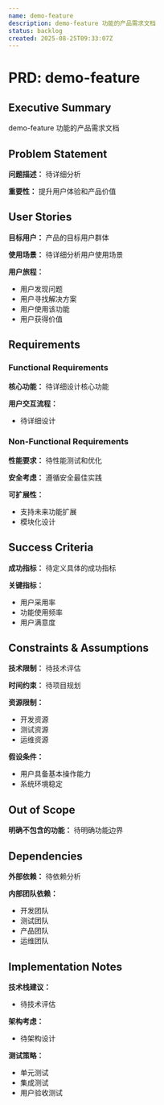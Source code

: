 ```yaml
---
name: demo-feature
description: demo-feature 功能的产品需求文档
status: backlog
created: 2025-08-25T09:33:07Z
---
```


# PRD: demo-feature

## Executive Summary

demo-feature 功能的产品需求文档

## Problem Statement

**问题描述：**
待详细分析

**重要性：**
提升用户体验和产品价值

## User Stories

**目标用户：**
产品的目标用户群体

**使用场景：**
待详细分析用户使用场景

**用户旅程：**

- 用户发现问题
- 用户寻找解决方案
- 用户使用该功能
- 用户获得价值

## Requirements

### Functional Requirements

**核心功能：**
待详细设计核心功能

**用户交互流程：**

- 待详细设计

### Non-Functional Requirements

**性能要求：**
待性能测试和优化

**安全考虑：**
遵循安全最佳实践

**可扩展性：**

- 支持未来功能扩展
- 模块化设计

## Success Criteria

**成功指标：**
待定义具体的成功指标

**关键指标：**

- 用户采用率
- 功能使用频率
- 用户满意度

## Constraints & Assumptions

**技术限制：**
待技术评估

**时间约束：**
待项目规划

**资源限制：**

- 开发资源
- 测试资源
- 运维资源

**假设条件：**

- 用户具备基本操作能力
- 系统环境稳定

## Out of Scope

**明确不包含的功能：**
待明确功能边界

## Dependencies

**外部依赖：**
待依赖分析

**内部团队依赖：**

- 开发团队
- 测试团队
- 产品团队
- 运维团队

## Implementation Notes

**技术栈建议：**

- 待技术评估

**架构考虑：**

- 待架构设计

**测试策略：**

- 单元测试
- 集成测试
- 用户验收测试

